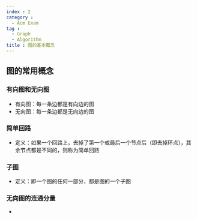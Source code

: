 ```yaml
---
index : 2
category :
  - Acm Exam
tag :
  - Graph
  - Algorithm
title : 图的基本概念
---
```


## 图的常用概念

### 有向图和无向图

- 有向图：每一条边都是有向边的图
- 无向图：每一条边都是无向边的图

### 简单回路

- 定义：如果一个回路上，去掉了第一个或最后一个节点后（即去掉环点），其余节点都是不同的，则称为简单回路

### 子图

- 定义：即一个图的任何一部分，都是图的一个子图

### 无向图的连通分量

- 